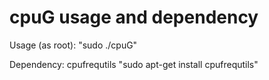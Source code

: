 # cpuG usage and dependency

Usage (as root):
"sudo ./cpuG"

Dependency: cpufrequtils
"sudo apt-get install cpufrequtils"
